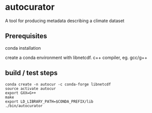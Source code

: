 # autocurator
A tool for producing metadata describing a climate dataset
## Prerequisites

conda installation

create a conda environment with libnetcdf.
c++ compiler, eg. gcc/g++

## build / test steps


```
conda create -n autocur -c conda-forge libnetcdf
source activate autocur
export GXX=G++
make
export LD_LIBRARY_PATH=$CONDA_PREFIX/lib
./bin/autocurator
```

